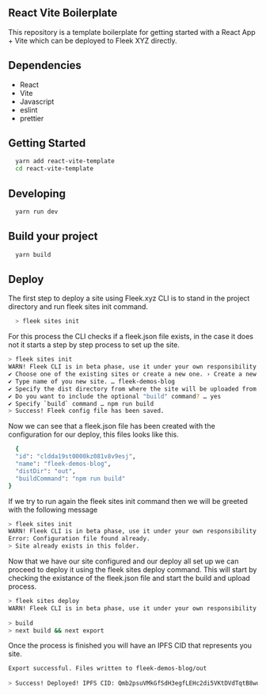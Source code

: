 
## React Vite Boilerplate

This repository is a template boilerplate for getting started with a React App + Vite which can be deployed to Fleek XYZ directly.

## Dependencies

- React
- Vite
- Javascript
- eslint
- prettier

## Getting Started

```bash
  yarn add react-vite-template
  cd react-vite-template
```

 ## Developing   
```bash
  yarn run dev
```

## Build your project
```bash
  yarn build
```

## Deploy

The first step to deploy a site using Fleek.xyz CLI is to stand in the project directory and run fleek sites init command.

```bash
  > fleek sites init
```

For this process the CLI checks if a fleek.json file exists, in the case it does not it starts a step by step process to set up the site.

```bash
> fleek sites init
WARN! Fleek CLI is in beta phase, use it under your own responsibility
✔ Choose one of the existing sites or create a new one. › Create a new site
✔ Type name of you new site. … fleek-demos-blog
✔ Specify the dist directory from where the site will be uploaded from … out
✔ Do you want to include the optional "build" command? … yes
✔ Specify `build` command … npm run build
> Success! Fleek config file has been saved.
```

Now we can see that a fleek.json file has been created with the configuration for our deploy, this files looks like this.

```bash
  {
  "id": "cldda19st0000kz081v8v9esj",
  "name": "fleek-demos-blog",
  "distDir": "out",
  "buildCommand": "npm run build"
}
```

If we try to run again the fleek sites init command then we will be greeted with the following message

```bash
> fleek sites init
WARN! Fleek CLI is in beta phase, use it under your own responsibility
Error: Configuration file found already.
> Site already exists in this folder.
```

Now that we have our site configured and our deploy all set up we can proceed to deploy it using the fleek sites deploy command. This will start by checking the existance of the fleek.json file and start the build and upload process.

```bash
> fleek sites deploy
WARN! Fleek CLI is in beta phase, use it under your own responsibility
 
> build
> next build && next export
```

Once the process is finished you will have an IPFS CID that represents you site.

```bash
Export successful. Files written to fleek-demos-blog/out
 
> Success! Deployed! IPFS CID: Qmb2psuVMkGfSdH3egfLEHc2di5VKtDVdTqtB8wqFNbK2h
```


